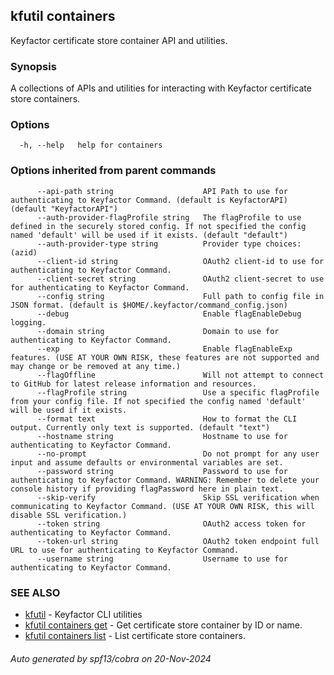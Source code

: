 ## kfutil containers

Keyfactor certificate store container API and utilities.

### Synopsis

A collections of APIs and utilities for interacting with Keyfactor certificate store containers.

### Options

```
  -h, --help   help for containers
```

### Options inherited from parent commands

```
      --api-path string                    API Path to use for authenticating to Keyfactor Command. (default is KeyfactorAPI) (default "KeyfactorAPI")
      --auth-provider-flagProfile string   The flagProfile to use defined in the securely stored config. If not specified the config named 'default' will be used if it exists. (default "default")
      --auth-provider-type string          Provider type choices: (azid)
      --client-id string                   OAuth2 client-id to use for authenticating to Keyfactor Command.
      --client-secret string               OAuth2 client-secret to use for authenticating to Keyfactor Command.
      --config string                      Full path to config file in JSON format. (default is $HOME/.keyfactor/command_config.json)
      --debug                              Enable flagEnableDebug logging.
      --domain string                      Domain to use for authenticating to Keyfactor Command.
      --exp                                Enable flagEnableExp features. (USE AT YOUR OWN RISK, these features are not supported and may change or be removed at any time.)
      --flagOffline                        Will not attempt to connect to GitHub for latest release information and resources.
      --flagProfile string                 Use a specific flagProfile from your config file. If not specified the config named 'default' will be used if it exists.
      --format text                        How to format the CLI output. Currently only text is supported. (default "text")
      --hostname string                    Hostname to use for authenticating to Keyfactor Command.
      --no-prompt                          Do not prompt for any user input and assume defaults or environmental variables are set.
      --password string                    Password to use for authenticating to Keyfactor Command. WARNING: Remember to delete your console history if providing flagPassword here in plain text.
      --skip-verify                        Skip SSL verification when communicating to Keyfactor Command. (USE AT YOUR OWN RISK, this will disable SSL verification.)
      --token string                       OAuth2 access token for authenticating to Keyfactor Command.
      --token-url string                   OAuth2 token endpoint full URL to use for authenticating to Keyfactor Command.
      --username string                    Username to use for authenticating to Keyfactor Command.
```

### SEE ALSO

* [kfutil](kfutil.md)	 - Keyfactor CLI utilities
* [kfutil containers get](kfutil_containers_get.md)	 - Get certificate store container by ID or name.
* [kfutil containers list](kfutil_containers_list.md)	 - List certificate store containers.

###### Auto generated by spf13/cobra on 20-Nov-2024
